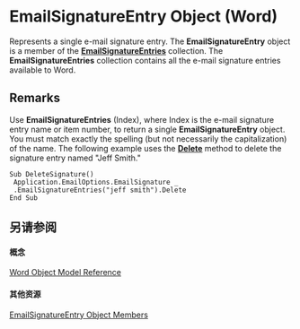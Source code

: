 
# EmailSignatureEntry Object (Word)

Represents a single e-mail signature entry. The  **EmailSignatureEntry** object is a member of the **[EmailSignatureEntries](42a63f45-f989-be32-e75a-059c9a77c6f1.md)** collection. The **EmailSignatureEntries** collection contains all the e-mail signature entries available to Word.


## Remarks

Use  **EmailSignatureEntries** (Index), where Index is the e-mail signature entry name or item number, to return a single **EmailSignatureEntry** object. You must match exactly the spelling (but not necessarily the capitalization) of the name. The following example uses the **[Delete](7b6856f4-f963-7ccd-e29b-fb2634cb3059.md)** method to delete the signature entry named "Jeff Smith."


```
Sub DeleteSignature() 
 Application.EmailOptions.EmailSignature _ 
 .EmailSignatureEntries("jeff smith").Delete 
End Sub
```


## 另请参阅


#### 概念


[Word Object Model Reference](be452561-b436-bb9b-6f94-3faa9a74a6fd.md)
#### 其他资源


[EmailSignatureEntry Object Members](http://msdn.microsoft.com/library/4ec037f6-f6f0-bf14-7971-42d87cfec118%28Office.15%29.aspx)